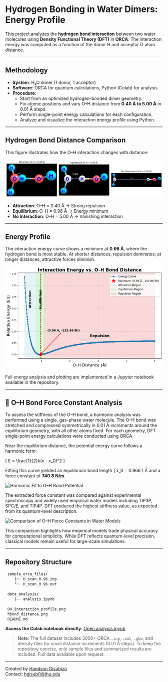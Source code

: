 
#  Hydrogen Bonding in Water Dimers: Energy Profile

This project analyzes the **hydrogen bond interaction** between two water molecules using **Density Functional Theory (DFT)** in **ORCA**. The interaction energy was computed as a function of the donor H and acceptor O atom distance.

---

##  Methodology

- **System**: H₂O dimer (1 donor, 1 acceptor)
- **Software**: ORCA for quantum calculations, Python (Colab) for analysis
- **Procedure**:
  - Start from an optimized hydrogen-bonded dimer geometry.
  - Fix atomic positions and vary O–H distance from **0.40 Å to 5.00 Å** in 0.01 Å steps.
  - Perform single-point energy calculations for each configuration.
  - Analyze and visualize the interaction energy profile using Python.

---

##  Hydrogen Bond Distance Comparison

This figure illustrates how the O–H interaction changes with distance:

![Hydrogen Bond Distances](./hbond_distance.png)

- **Attraction**: O–H = 0.40 Å → Strong repulsion
- **Equilibrium**: O–H = 0.96 Å → Energy minimum
- **No Interaction**: O–H = 5.00 Å → Vanishing interaction

---

##  Energy Profile

The interaction energy curve shows a minimum at **0.96 Å**, where the hydrogen bond is most stable. At shorter distances, repulsion dominates; at longer distances, attractive forces diminish.

![O–H Interaction Profile](./OH_interaction_profile.png)

Full energy analysis and plotting are implemented in a Jupyter notebook available in the repository.

---

## 🔩 O–H Bond Force Constant Analysis

To assess the stiffness of the O–H bond, a harmonic analysis was performed using a single, gas-phase water molecule. The O–H bond was stretched and compressed symmetrically in 0.01 Å increments around the equilibrium geometry, with all other atoms fixed. For each geometry, DFT single-point energy calculations were conducted using ORCA.

Near the equilibrium distance, the potential energy curve follows a harmonic form:

\[
E = \frac{1}{2}k(x - x_0)^2
\]

Fitting this curve yielded an equilibrium bond length \( x_0 = 0.966 \) Å and a force constant of **740.8 N/m**.

![Harmonic Fit to O–H Bond Potential](./OH_harmonic_fit_curve.png)

The extracted force constant was compared against experimental spectroscopy and widely used empirical water models including TIP3P, SPC/E, and TIP4P. DFT produced the highest stiffness value, as expected from its quantum-level description.

![Comparison of O–H Force Constants in Water Models](./OH_force_constants_barplot.png)

This comparison highlights how empirical models trade physical accuracy for computational simplicity. While DFT reflects quantum-level precision, classical models remain useful for large-scale simulations.

---




##  Repository Structure

```
 sample_orca_files/         
    ├── H_scan_0.96.inp      
    └── H_scan_0.96.out      

 data_analysis/             
    ├── analysis.ipynb        

 OH_interaction_profile.png 
 hbond_distance.png 
 README.md                  
```

 **Access the Colab notebook directly**: [Open analysis.ipynb](./OH_interaction_profile_data_analysis.ipynb)

>  **Note**: The full dataset includes 3000+ ORCA `.inp`, `.out`, `.gbw`, and density files for small distance increments (0.01 Å steps). To keep the repository concise, only sample files and summarized results are included. Full data available upon request.

---

Created by [Handson Gisubizo](https://github.com/handsongisubizo)  
Contact: hgisubi1@jhu.edu
